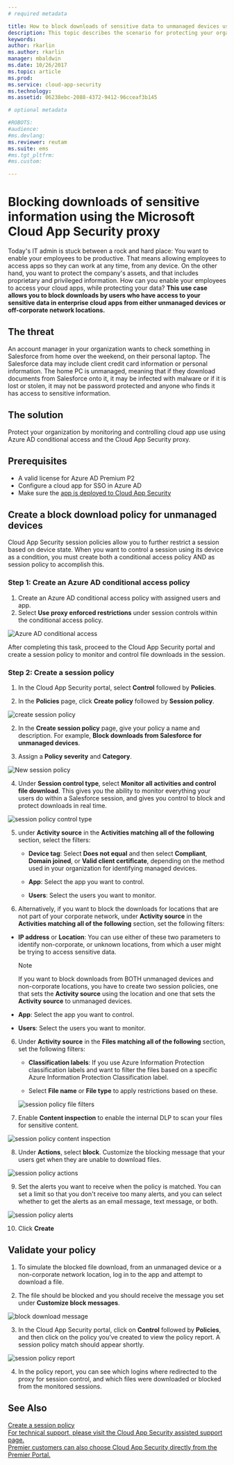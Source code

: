 ```yaml
---
# required metadata

title: How to block downloads of sensitive data to unmanaged devices using Cloud App Security proxy| Microsoft Docs
description: This topic describes the scenario for protecting your organization against downloads of sensitive data by unmanaged devicesusing Azure AD proxy capabilities.
keywords:
author: rkarlin
ms.author: rkarlin
manager: mbaldwin
ms.date: 10/26/2017
ms.topic: article
ms.prod:
ms.service: cloud-app-security
ms.technology:
ms.assetid: 06238ebc-2088-4372-9412-96cceaf3b145

# optional metadata

#ROBOTS:
#audience:
#ms.devlang:
ms.reviewer: reutam
ms.suite: ems
#ms.tgt_pltfrm:
#ms.custom:

---
```


# Blocking downloads of sensitive information using the Microsoft Cloud App Security proxy

Today's IT admin is stuck between a rock and hard place: You want to enable your employees to be productive. That means allowing employees to access apps so they can work at any time, from any device. On the other hand, you want to protect the company's assets, and that includes proprietary and privileged information. How can you enable your employees to access your cloud apps, while protecting your data? **This use case allows you to block downloads by users who have access to your sensitive data in enterprise cloud apps from either unmanaged devices or off-corporate network locations.**


## The threat
An account manager in your organization wants to check something in Salesforce from home over the weekend, on their personal laptop. The Salesforce data may include client credit card information or personal information. The home PC is unmanaged, meaning that if they download documents from Salesforce onto it, it may be infected with malware or if it is lost or stolen, it may not be password protected and anyone who finds it has access to sensitive information. 

## The solution
Protect your organization by monitoring and controlling cloud app use using Azure AD conditional access and the Cloud App Security proxy.  

## Prerequisites

- A valid license for Azure AD Premium P2
- Configure a cloud app for SSO in Azure AD  
- Make sure the [app is deployed to Cloud App Security](proxy-deployment-aad.md)

## Create a block download policy for unmanaged devices  

Cloud App Security session policies allow you to further restrict a session based on device state. When you want to control a session using its device as a condition, you must create both a conditional access policy AND as session policy to accomplish this.  

### Step 1: Create an Azure AD conditional access policy

1. Create an Azure AD conditional access policy with assigned users and app.
2. Select **Use proxy enforced restrictions** under session controls within the conditional access policy.   

 ![Azure AD conditional access](./media/proxy-deploy-restrictions-aad.png)

After completing this task, proceed to the Cloud App Security portal and create a session policy to monitor and control file downloads in the session.

### Step 2: Create a session policy

1. In the Cloud App Security portal, select **Control** followed by **Policies**. 

2. In the **Policies** page, click **Create policy** followed by **Session policy**.
 
 ![create session policy](./media/create-session-policy.png)

2. In the **Create session policy** page, give your policy a name and description. For example, **Block downloads from Salesforce for unmanaged devices**.

3. Assign a **Policy severity** and **Category**.

 ![New session policy](./media/new-session-policy.png)

4. Under **Session control type**, select **Monitor all activities and control file download**. This gives you the ability to monitor everything your users do within a Salesforce session, and gives you control to block and protect downloads in real time.

 ![session policy control type](./media/session-policy-control-type.png)

5.  under **Activity source** in the **Activities matching all of the following** section, select the filters: 
    
    - **Device tag**: Select **Does not equal** and then select **Compliant**,  **Domain joined**, or **Valid client certificate**, depending on the method used in your organization for identifying managed devices. 
    
    - **App**: Select the app you want to control.  

    - **Users**: Select the users you want to monitor.  
    
7. Alternatively, if you want to block the downloads for locations that are not part of your corporate network, under **Activity source** in the **Activities matching all of the following** section, set the following filters: 

  - **IP address** or **Location**: You can use either of these two parameters to identify non-corporate, or unknown locations, from which a user might be trying to access sensitive data.

     > [!NOTE]
     > If you want to block downloads from BOTH unmanaged devices and non-corporate locations, you have to create two session policies, one that sets the **Activity source** using the location and one that sets the **Activity source** to unmanaged devices.
 
   - **App**: Select the app you want to control.    
   
   - **Users**: Select the users you want to monitor.  

6. Under **Activity source** in the **Files matching all of the following** section, set the following filters: 
   
    - **Classification labels**: If you use Azure Information Protection classification labels and want to filter the files based on a specific Azure Information Protection Classification label.
   
    - Select **File name** or **File type** to apply restrictions based on these.
 
     ![session policy file filters](./media/session-policy-file-filters.png)

7. Enable **Content inspection** to enable the internal DLP to scan your files for sensitive content. 

 ![session policy content inspection](./media/session-policy-content-inspection.png)

8. Under **Actions**, select **block**. Customize the blocking message that your users get when they are unable to download files.  

 ![session policy actions](./media/session-policy-actions.png)

9. Set the alerts you want to receive when the policy is matched. You can set a limit so that you don't receive too many alerts, and you can select whether to get the alerts as an email message, text message, or both.

 ![session policy alerts](./media/session-policy-alert.png)


10. Click **Create**  
 

## Validate your policy 

1. To simulate the blocked file download, from an unmanaged device or a non-corporate network location, log in to the app and attempt to download a file. 

2. The file should be blocked and you should receive the message you set under **Customize block messages**. 

  ![block download message](./media/block-download-message.png)

3. In the Cloud App Security portal, click on **Control** followed by **Policies**, and then click on the policy you’ve created to view the policy report. A session policy match should appear shortly. 
 
  ![session policy report](./media/session-policy-report.png)

4. In the policy report, you can see which logins where redirected to the proxy for session control, and which files were downloaded or blocked from the monitored sessions.

  
## See Also  
[Create a session policy](session-policy-aad.md)   
[For technical support, please visit the Cloud App Security assisted support page.](http://support.microsoft.com/oas/default.aspx?prid=16031)   
[Premier customers can also choose Cloud App Security directly from the Premier Portal.](https://premier.microsoft.com/)  
  
  